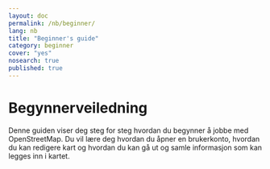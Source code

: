 ```yaml
---
layout: doc
permalink: /nb/beginner/
lang: nb
title: "Beginner's guide"
category: beginner
cover: "yes"
nosearch: true
published: true
---
```



Begynnerveiledning
================
Denne guiden viser deg steg for steg hvordan du begynner å jobbe med OpenStreetMap. Du vil lære deg hvordan du åpner en brukerkonto, hvordan du kan redigere kart og hvordan du kan gå ut og samle informasjon som kan legges inn i kartet. 
